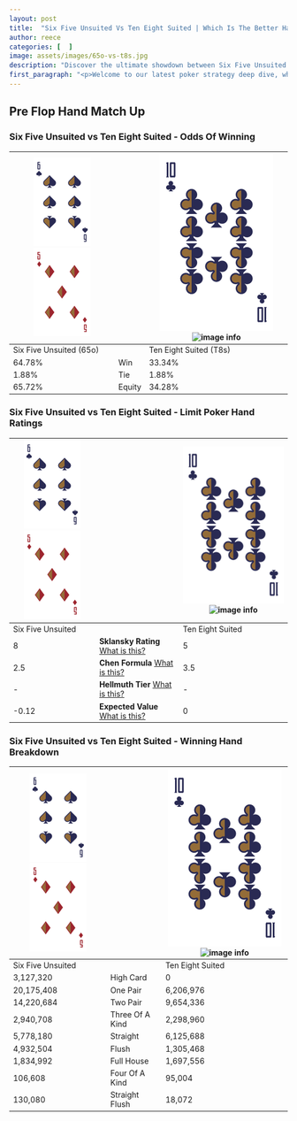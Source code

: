 ```yaml
---
layout: post
title:  "Six Five Unsuited Vs Ten Eight Suited | Which Is The Better Hand In Poker? A Complete Guide"
author: reece
categories: [  ]
image: assets/images/65o-vs-t8s.jpg
description: "Discover the ultimate showdown between Six Five Unsuited and Ten Eight Suited in poker! Uncover the odds, strategies, and scenarios where one hand triumphs over the other. Get ready to up your poker game with this thrilling analysis."
first_paragraph: "<p>Welcome to our latest poker strategy deep dive, where we're pitting two distinct hands against each other in a high-stakes showdown: Six Five Unsuited vs Ten Eight Suited.</p><p>In the dynamic world of poker, every decision counts, and knowing which hand holds the upper hand is key to your success at the table.</p><p>In this article, we'll dissect these two hands, explore the scenarios where one dominates the other, and equip you with the knowledge to make strategic choices that can tip the odds in your favor.</p><p>Get ready to unravel the intriguing dynamics of these poker hands and elevate your game to new heights.</p>"
---
```




[comment]: # (sp0)

## Pre Flop Hand Match Up

<div class="table hand-ratings" markdown="1"> 



### Six Five Unsuited vs Ten Eight Suited - Odds Of Winning


    
| ![image info](assets/images/hand1/6.png) ![image info](assets/images/hand1/5o.png) |  | ![image info](assets/images/hand2/T.png) ![image info](assets/images/hand2/8s.png) |
| -------- | -------- | -------- |
| Six Five Unsuited (65o) |  | Ten Eight Suited (T8s) |
| 64.78% | Win | 33.34% |
| 1.88% | Tie | 1.88% |
| 65.72% | Equity | 34.28% |




[comment]: # (sp1)



### Six Five Unsuited vs Ten Eight Suited - Limit Poker Hand Ratings


    
| ![image info](assets/images/hand1/6.png) ![image info](assets/images/hand1/5o.png) |  | ![image info](assets/images/hand2/T.png) ![image info](assets/images/hand2/8s.png) |
| -------- | -------- | -------- |
| Six Five Unsuited |  | Ten Eight Suited |
| 8 | **Sklansky Rating** [What is this?](/sklansky-rating-explained) | 5 |
| 2.5 | **Chen Formula** [What is this?](/chen-formula-explained) | 3.5 |
| - | **Hellmuth Tier** [What is this?](/Hellmuth-tier-explained) | - |
| -0.12 | **Expected Value** [What is this?](/expected-value-explained) | 0 |




[comment]: # (sp2)



### Six Five Unsuited vs Ten Eight Suited - Winning Hand Breakdown


    
| ![image info](assets/images/hand1/6.png) ![image info](assets/images/hand1/5o.png) |  | ![image info](assets/images/hand2/T.png) ![image info](assets/images/hand2/8s.png) |
| -------- | -------- | -------- |
| Six Five Unsuited |  | Ten Eight Suited |
| 3,127,320 | High Card | 0 |
| 20,175,408 | One Pair | 6,206,976 |
| 14,220,684 | Two Pair | 9,654,336 |
| 2,940,708 | Three Of A Kind | 2,298,960 |
| 5,778,180 | Straight | 6,125,688 |
| 4,932,504 | Flush | 1,305,468 |
| 1,834,992 | Full House | 1,697,556 |
| 106,608 | Four Of A Kind | 95,004 |
| 130,080 | Straight Flush | 18,072 |




[comment]: # (sp3)



</div>

[comment]: # (sp4)



[comment]: # (sp5)

